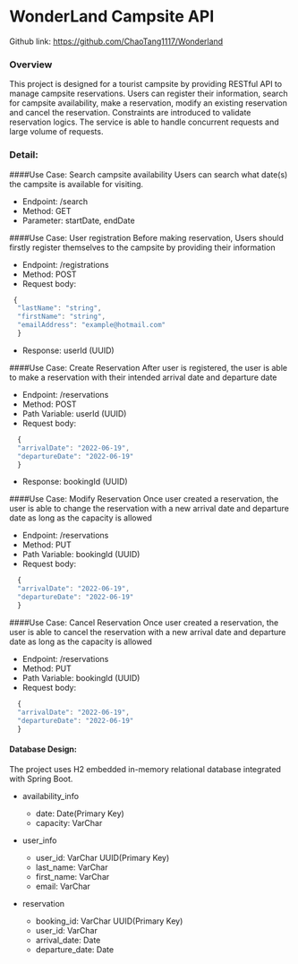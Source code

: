 # WonderLand Campsite API

Github link: https://github.com/ChaoTang1117/Wonderland
### Overview
This project is designed for a tourist campsite by providing RESTful API to manage campsite reservations.
Users can register their information, search for campsite availability, make a reservation, modify an existing reservation and cancel the reservation.
Constraints are introduced to validate reservation logics.
The service is able to handle concurrent requests and large volume of requests.

### Detail:

####Use Case: Search campsite availability
Users can search what date(s) the campsite is available for visiting.
- Endpoint: /search
- Method: GET
- Parameter: startDate, endDate


####Use Case: User registration
Before making reservation, Users should firstly register themselves to the campsite by providing their information
- Endpoint: /registrations
- Method: POST
- Request body:
```javascript
 {
  "lastName": "string",
  "firstName": "string",
  "emailAddress": "example@hotmail.com"
  }
 ```
- Response: userId (UUID)

####Use Case: Create Reservation
After user is registered, the user is able to make a reservation with their intended arrival date and departure date
- Endpoint: /reservations
- Method: POST
- Path Variable: userId (UUID)
- Request body: 
```javascript
  {
  "arrivalDate": "2022-06-19",
  "departureDate": "2022-06-19"
  }
```
- Response: bookingId (UUID)

####Use Case: Modify Reservation
Once user created a reservation, the user is able to change the reservation with a new arrival date and departure date as long as the capacity is allowed
- Endpoint: /reservations
- Method: PUT
- Path Variable: bookingId (UUID)
- Request body:
```javascript
  {
  "arrivalDate": "2022-06-19",
  "departureDate": "2022-06-19"
  }
```

####Use Case: Cancel Reservation
Once user created a reservation, the user is able to cancel the reservation with a new arrival date and departure date as long as the capacity is allowed
- Endpoint: /reservations
- Method: PUT
- Path Variable: bookingId (UUID)
- Request body:
```javascript
  {
  "arrivalDate": "2022-06-19",
  "departureDate": "2022-06-19"
  }
```

#### Database Design:
The project uses H2 embedded in-memory relational database integrated with Spring Boot.
- availability_info
    - date: Date(Primary Key)
    - capacity: VarChar

- user_info
    - user_id: VarChar UUID(Primary Key)
    - last_name: VarChar
    - first_name: VarChar
    - email: VarChar

- reservation
    - booking_id: VarChar UUID(Primary Key)
    - user_id: VarChar
    - arrival_date: Date
    - departure_date: Date
